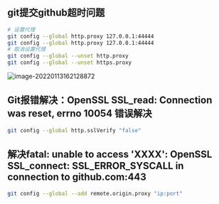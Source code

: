 ## git提交github超时问题
```sh
# 设置代理
git config --global http.proxy 127.0.0.1:44444
git config --global http.proxy 127.0.0.1:44444
# 取消设置代理
git config --global --unset http.proxy
git config --global --unset https.proxy
```

![image-20220113162128872](https://gitee.com/zxqzhuzhu/imgs/raw/master/picGo/image-20220113162128872.png)


## Git报错解决：OpenSSL SSL_read: Connection was reset, errno 10054 错误解决

```sh
git config --global http.sslVerify "false"
```

## 解决fatal: unable to access 'XXXX': OpenSSL SSL_connect: SSL_ERROR_SYSCALL in connection to github.com:443

```sh
git config --global --add remote.origin.proxy "ip:port"
```
